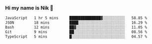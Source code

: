 ### Hi my name is Nik 👋

<!--
**NikDoe/NikDoe** is a ✨ _special_ ✨ repository because its `README.md` (this file) appears on your GitHub profile.

Here are some ideas to get you started:

- 🔭 I’m currently working on ...
- 🌱 I’m currently learning ...
- 👯 I’m looking to collaborate on ...
- 🤔 I’m looking for help with ...
- 💬 Ask me about ...
- 📫 How to reach me: ...
- 😄 Pronouns: ...
- ⚡ Fun fact: ...
-->

<!--START_SECTION:waka-->

```txt
JavaScript   1 hr 5 mins     ██████████████▓░░░░░░░░░░   58.85 %
JSON         18 mins         ████░░░░░░░░░░░░░░░░░░░░░   16.29 %
Bash         12 mins         ██▓░░░░░░░░░░░░░░░░░░░░░░   11.05 %
Git          9 mins          ██░░░░░░░░░░░░░░░░░░░░░░░   08.56 %
TypeScript   5 mins          █░░░░░░░░░░░░░░░░░░░░░░░░   04.57 %
```

<!--END_SECTION:waka-->
